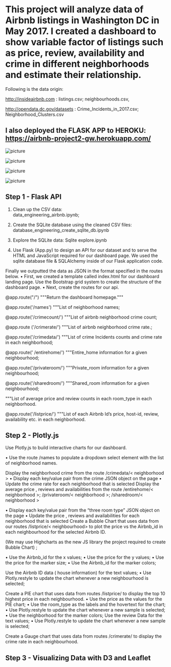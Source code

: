 # This project will analyze data of Airbnb listings in Washington DC in May 2017.  I created a dashboard to show variable factor of listings such as price, review, availability and crime in different neighborhoods and estimate their relationship.
Following is the data origin:

http://insideairbnb.com : listings.csv;  neighbourhoods.csv, 

http://opendata.dc.gov/datasets :  Crime_Incidents_in_2017.csv; Neighborhood_Clusters.csv

## I also deployed the FLASK APP to HEROKU:  https://airbnb-project2-gw.herokuapp.com/


![picture](image/image1.png)



![picture](image/image_pie.png)



![picture](image/image3.png)



![picture](image/image4.png)



## Step 1 - Flask API

1. Clean up the CSV data:  
data_engineering_airbnb.ipynb;

2. Create the SQLite database using the cleaned CSV files:         
database_engineering_create_sqlite_db.ipynb

3. Explore the SQLite data:
Sqlite explore.ipynb

4. Use Flask (App.py) to design an API for our dataset and to serve the HTML and JavaScript required for our dashboard page. 
We used the sqlite database file & SQLAlchemy inside of our Flask application code.

Finally we outputted the data as JSON in the format specified in the routes below.
•	First, we created a template called index.html for our dashboard landing page. Use the Bootstrap grid system to create the structure of the dashboard page.
•	Next, create the routes for our api.

@app.route("/")
    """Return the dashboard homepage."""

@app.route('/names')
"""List of neighborhood names;

@app.route('/crimecount/<neighbourhood>')
     """List of airbnb neighborhood crime count;
     
@app.route ('/crimerate/<neighbourhood>')
     """List of airbnb neighborhood crime rate.;
     
@app.route('/crimedata/<neighbourhood>')
"""List of crime Incidents counts and crime rate in each neighborhood;

@app.route(' /entirehome/<neighbourhood>')
"""Entire_home information for a given neighbourhood;

@app.route('/privateroom/<neighbourhood>')
    """Private_room information for a given neighbourhood;
    
@app.route('/sharedroom/<neighbourhood>')
     """Shared_room information for a given neighbourhood;
     
"""List of average price and review counts in each room_type in each neighborhood.

@app.route('/listprice/<neighbourhood>')
  """List of each Airbnb Id’s price, host-id, review, availability etc. in each neighborhood. 



## Step 2 - Plotly.js

Use Plotly.js to build interactive charts for our dashboard.

•	Use the route /names to populate a dropdown select element with the list of neighborhood names.

Display the neighborhood crime from the route /crimedata/< neighborhood >
•	Display each key/value pair from the crime JSON object on the page
•	Update the crime rate for each neighborhood that is selected
Display the average price , reviews and availabilities from the route /entirehome/< neighborhood >; /privateroom/< neighborhood >; /sharedroom/< neighborhood >


•	Display each key/value pair from the “three room type” JSON object on the page
•	Update the price , reviews and availabilities for each neighborhood that is selected
Create a Bubble Chart that uses data from our routes /listprice/< neighbourhood> to plot the price vs the Airbnb_id in each neighbourhood for the selected Airbnb ID.

(We may use Highcharts as the new JS library the project required to create Bubble Chart) ;

•	Use the Airbnb_id for the x values;
•	Use the price for the y values;
•	Use the price for the marker size;
•	Use the Airbnb_id for the marker colors;

  Use the Airbnb ID data ( house information) for the text values;
•	Use Plotly.restyle to update the chart whenever a new neighbourhood is selected;

Create a PIE chart that uses data from routes /listprice/<neighbourhood>  to display the top 10 highest price in each neighbourhood. 
•	Use the price  as the values for the PIE chart;
•	Use the room_type as the labels and the hovertext for the chart;
•	Use Plotly.restyle to update the chart whenever a new sample is selected;
•	Use the neighborhood for the marker colors;
  Use the review Data for the text values;
•	Use Plotly.restyle to update the chart whenever a new sample is selected;

Create a Gauge chart that uses data from routes /crimerate/<neighbourhood>  to display the crime rate in each neighbourhood. 

## Step 3 - Visualizing Data with D3 and Leaflet



